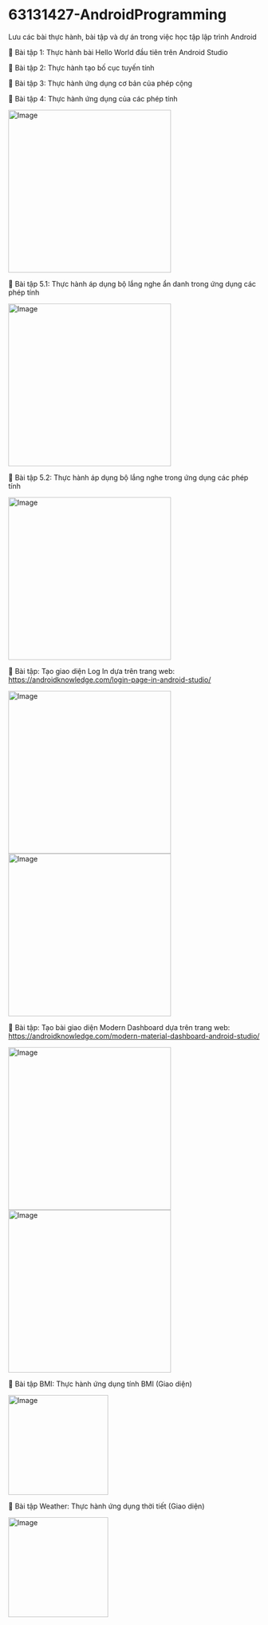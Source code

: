 # 63131427-AndroidProgramming
Lưu các bài thực hành, bài tập và dự án trong việc học tập lập trình Android

🎉 Bài tập 1: Thực hành bài Hello World đầu tiên trên Android Studio

🎉 Bài tập 2: Thực hành tạo bố cục tuyến tính

🎉 Bài tập 3: Thực hành ứng dụng cơ bản của phép cộng

🎉 Bài tập 4: Thực hành ứng dụng của các phép tính

<img width="326" alt="Image" src="https://github.com/user-attachments/assets/b36fb411-e9ff-4774-8dbd-a877954ee2a5" />

🎉 Bài tập 5.1: Thực hành áp dụng bộ lắng nghe ẩn danh trong ứng dụng các phép tính

<img width="326" alt="Image" src="https://github.com/user-attachments/assets/7cf47913-20b4-4239-8f3b-82c18adddcbd" />

🎉 Bài tập 5.2: Thực hành áp dụng bộ lắng nghe trong ứng dụng các phép tính

<img width="326" alt="Image" src="https://github.com/user-attachments/assets/7e5ee09d-4bae-4cc8-98e3-818f8b2bdeeb" />

🎉 Bài tập: Tạo giao diện Log In dựa trên trang web: https://androidknowledge.com/login-page-in-android-studio/

<img width="326" alt="Image" src="https://github.com/user-attachments/assets/a3f87c2e-653c-42bf-b8cb-3fb7f01275bc" />
<img width="326" alt="Image" src="https://github.com/user-attachments/assets/8e456f36-c9e1-46ec-9acf-deb3d574e3ce" />

🎉 Bài tập: Tạo bài giao diện Modern Dashboard dựa trên trang web: https://androidknowledge.com/modern-material-dashboard-android-studio/

<img width="326" alt="Image" src="https://github.com/user-attachments/assets/e8707d5f-5333-43bb-80e7-4c1597a1a6e1" />
<img width="326" alt="Image" src="https://github.com/user-attachments/assets/e50d60fe-8261-42dc-b81c-2455462c885d" />

🧐 Bài tập BMI: Thực hành ứng dụng tính BMI (Giao diện)

<img width="200" alt="Image" src="https://github.com/user-attachments/assets/1bfca7d9-70a9-4a36-8c5b-9d0145749280" />

🧐 Bài tập Weather: Thực hành ứng dụng thời tiết (Giao diện)

<img width="200" alt="Image" src="https://github.com/user-attachments/assets/48352e7d-59a2-4f4d-baad-0f8f63bcdaae" />
